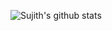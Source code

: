 
![Sujith's github stats](https://github-readme-stats.vercel.app/api?username=sujith-mn&hide=stars&count_private=true&show_icons=true&theme=radical)
